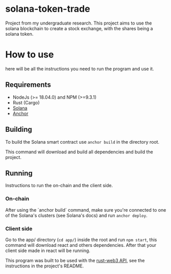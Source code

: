 # solana-token-trade
Project from my undergraduate research. This project aims to use the solana blockchain to create a stock  exchange, with the shares being a solana token.

# How to use

here will be all the instructions you need to run the program and use it.

## Requirements

  - NodeJs (>= 18.04.0) and NPM (>=9.3.1)
  - Rust (Cargo)
  - [Solana](https://docs.solana.com/cli/install-solana-cli-tools)
  - [Anchor](https://www.anchor-lang.com/docs/installation)
  
## Building

To build the Solana smart contract use `anchor build` in the directory root.

This command will download and build all dependencies and build the project.

## Running

Instructions to run the on-chain and the client side.

### On-chain

After using the ´anchor build´ command, make sure you're connected to one of the Solana's clusters (see Solana's docs) and run `anchor deploy`.

### Client side

Go to the app/ directory (`cd app/`) inside the root and run `npm start`, this command will download react and others dependencies. After that your client side made in react will be running.

This program was built to be used with the [rust-web3 API](https://github.com/CaioBonani/rust-web3), see the instructions in the project's README.
